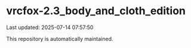 # vrcfox-2.3_body_and_cloth_edition

Last updated: 2025-07-14 07:57:50

This repository is automatically maintained.
